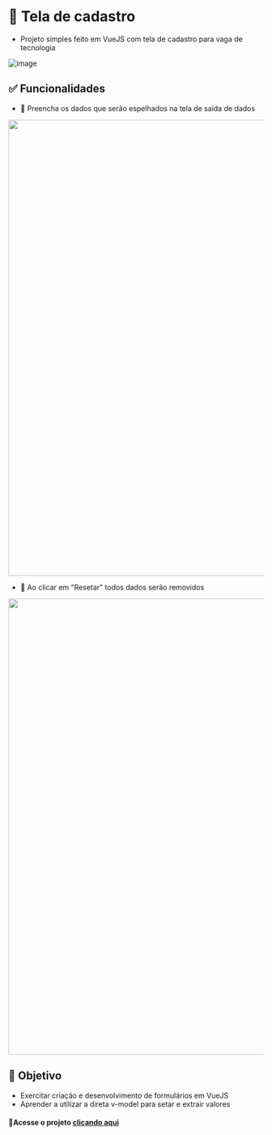 # 📝 Tela de cadastro

- Projeto simples feito em VueJS com tela de cadastro para vaga de tecnologia

![image](https://user-images.githubusercontent.com/95694730/180908811-93d7b4b3-fc63-44f0-ab08-16d2e8bf7fde.png)

## ✅ Funcionalidades

- 🔸 Preencha os dados que serão espelhados na tela de saída de dados

<img src="https://user-images.githubusercontent.com/95694730/180909308-1198df28-e5ba-46bd-9a1e-6f972b5fa5d7.png" style="width: 900px;">


- 🔸 Ao clicar em "Resetar" todos dados serão removidos

<img src="https://user-images.githubusercontent.com/95694730/180909780-2764bfa7-8959-4dff-8b95-23dbc92fade1.png" style="width: 900px;">

<br>

## 📌 Objetivo
- Exercitar criação e desenvolvimento de formulários em VueJS
- Aprender a utilizar a direta v-model para setar e extrair valores

#### 🔸Acesse o projeto <a href="https://gabiediasalves.github.io/tela-de-cadastro/">clicando aqui</a>

